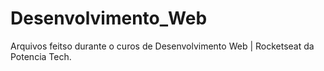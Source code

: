 # Desenvolvimento_Web
Arquivos feitso durante o curos de Desenvolvimento Web | Rocketseat da Potencia Tech. 
